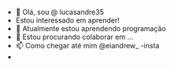 - 👋 Olá, sou @ lucasandre35
- Estou interessado em aprender!
- 🌱 Atualmente estou aprendendo programação
- 💞️ Estou procurando colaborar em ...
- 📫 Como chegar até mim @eiandrew_ -insta 
- 

<!---
lucasandre35/lucasandre35 is a ✨ special ✨ repository because its `README.md` (this file) appears on your GitHub profile.
You can click the Preview link to take a look at your changes.
--->
